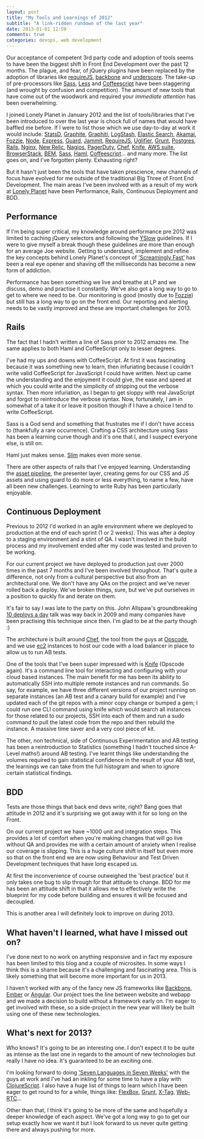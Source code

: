 ```yaml
---
layout: post
title: "My Tools and Learnings of 2012"
subtitle: "A link-ridden rundown of the last year"
date: 2013-01-01 12:59
comments: true
categories: devops, web development
---
```


Our acceptance of competent 3rd party code and adoption of tools seems to have been the biggest shift in Front End Development over the past 12 months. The plague, and fear, of jQuery plugins have been replaced by the adoption of libraries like [requireJS](http://requirejs.org/), [backbone](http://backbonejs.org/) and [underscore](http://underscorejs.org/). The take-up of pre-processors like [Sass](http://sass-lang.com/), [Less](http://lesscss.org/) and [Coffeescript](http://coffeescript.org/) have been staggering (and wrought by confusion and competition). The amount of new tools that have come out of the woodwork and required your *immediate attention* has been overwhelming.

I joined Lonely Planet in January 2012 and the list of tools/libraries that I've been introduced to over the last year is chock full of names that would have baffled me before. If I were to list those which we use day-to-day at work it would include: [StatsD](https://github.com/etsy/statsd), [Graphite](http://graphite.wikidot.com/), [Graphiti](https://github.com/paperlesspost/graphiti), [LogStash](http://logstash.net/), [Elastic Search](http://www.elasticsearch.org/), [Akamai](www.akamai.com), [Fozzie](https://github.com/lonelyplanet/fozzie), [Node](http://nodejs.org/), [Express](http://expressjs.com/), [Guard](https://github.com/guard/guard), [Jammit](https://github.com/documentcloud/jammit), [RequireJS](http://requirejs.org/), [Uglifier](https://github.com/lautis/uglifier), [Grunt](http://gruntjs.com/), [Postgres](http://www.postgresql.org/), [Rails](http://rubyonrails.org/), [Nginx](http://wiki.nginx.org/Main), [New Relic](http://newrelic.com/), [Nagios](http://www.nagios.org/), [PagerDuty](http://www.pagerduty.com/), [Chef](http://www.opscode.com/chef/), [Knife](http://wiki.opscode.com/display/chef/Knife), [AWS suite](http://aws.amazon.com/), [BrowserStack](http://www.browserstack.com/), [BEM](http://bem.info/method/), [Sass](http://sass-lang.com/), [Haml](http://haml.info/), [Coffeescript](http://coffeescript.org/)&hellip; and many more. The list goes on, and I've forgotten plenty. Exhausting right?

But it hasn't just been the tools that have taken prescience, new channels of focus have evolved for me outside of the traditional Big Three  of Front End Development. The main areas I've been involved with as a result of my work at [Lonely Planet](http://www.lonelyplanet.com/vietnam/ho-chi-minh-city/hotels) have been Performance, Rails, Continuous Deployment and BDD.

## Performance

If I'm being super critical, my knowledge around performance pre 2012 was limited to caching jQuery selectors and following the [YSlow](http://developer.yahoo.com/yslow/) guidelines. If I were to give myself a break though these guidelines are more than enough for an average Joe website. Getting to understand, implement and refine the key concepts behind Lonely Planet's concept of ['Screamingly Fast'](http://www.slideshare.net/mbjenn/performance-and-metrics-at-lonely-planet-14589911) has been a real eye opener and shaving off the milliseconds has become a new form of addiction.

Performance has been something we live and breathe at LP and we discuss, demo and practise it constantly. We've also got a long way to go to get to where we need to be. Our monitoring is good (mostly due to [Fozzie](https://github.com/lonelyplanet/fozzie)) but still has a long way to go on the front end. Our reporting and alerting needs to be vastly improved and these are important challenges for 2013. 

## Rails

The fact that I hadn't written a line of Sass prior to 2012 amazes me. The same applies to both Haml and CoffeeScript only to lesser degrees. 

I've had my ups and downs with CoffeeScript. At first it was fascinating because it was something new to learn, then infuriating because I couldn't write valid CoffeeScript for JavaScript I could have written. Next up came the understanding and the enjoyment it could give, the ease and speed at which you could write and the simplicity of stripping out the verbose syntax. Then more infuriation, as I began to get sloppy with real JavaScript and forgot to reintroduce the verbose syntax. 
Now, fortunately, I am in somewhat of a take it or leave it position though if I have a choice I tend to write CoffeeScript. 

Sass is a God send and something that frustrates me if I don't have access to (thankfully a rare occurrence). Crafting a CSS architecture using Sass has been a learning curve though and it's one that I, and I suspect everyone else, is still on.

Haml just makes sense. [Slim](http://slim-lang.com/) makes even more sense.

There are other aspects of rails that I've enjoyed learning. Understanding the [asset pipeline](http://guides.rubyonrails.org/asset_pipeline.html), the presenter layer, creating gems for our CSS and JS assets and using guard to do more or less everything, to name a few, have all been new challenges. Learning to write Ruby has been particularly enjoyable.

## Continuous Deployment

Previous to 2012 I'd worked in an agile environment where we deployed to production at the end of each sprint (1 or 2 weeks). This was after a deploy to a staging environment and a stint of QA. I wasn't involved in the build process and my involvement ended after my code was tested and proven to be working.

For our current project we have deployed to production just over 2000 times in the past 7 months and I've been involved throughout. That's quite a difference, not only from a cultural perspective but also from an architectural one. We don't have any QAs on the project and we've never rolled back a deploy. We've broken things, sure, but we've put ourselves in a position to quickly fix and iterate on them. 

It's fair to say I was late to the party on this. John Allspaw's groundbreaking [10 deploys a day](http://www.slideshare.net/jallspaw/10-deploys-per-day-dev-and-ops-cooperation-at-flickr) talk was way back in 2009 and many companies have been practising this technique since then. I'm glad to be at the party though :)

The architecture is built around [Chef](http://www.opscode.com/chef/), the tool from the guys at [Opscode](http://www.opscode.com/), and we use [ec2](http://aws.amazon.com/ec2/) instances to host our code with a load balancer in place to allow us to run AB tests.

One of the tools that I've been super impressed with is [Knife](http://wiki.opscode.com/display/chef/Knife) (Opscode again). It's a command line tool for interacting and configuring with your cloud based instances. The main benefit for me has been its ability to automatically SSH into multiple remote instances and run commands. So say, for example, we have three different versions of our project running on separate instances (an AB test and a canary build for example) and I've updated each of the git repos with a minor copy change or bumped a gem; I could run one CLI command using knife which would search all instances for those related to our projects, SSH into each of them and run a sudo command to pull the latest code from the repo and then rebuild the instance. A massive time saver and a very cool piece of kit.

The other, non technical, side of Continuous Experimentation and AB testing has been a reintroduction to Statistics (something I hadn't touched since A-Level maths!) around AB testing. I've learnt things like understanding the volumes required to gain statistical confidence in the result of your AB test, the learnings we can take from the full histogram and when to ignore certain statistical findings.

## BDD

Tests are those things that back end devs write, right? Bang goes that attitude in 2012 and it's surprising we got away with it for so long on the Front.

On our current project we have ~1000 unit and integration steps. This provides a lot of comfort when you're making changes that will go live without QA and provides me with a certain amount of anxiety when I realise our coverage is slipping. This is a huge culture shift in itself but even more so that on the front end we are now using Behaviour and Test Driven Development techniques that have long escaped us. 

At first the inconvenience of course outweighed the 'best practice' but it only takes one bug to slip through for that attitude to change. BDD for me has been an attitude shift in that it allows me to effectively write the blueprint for my code before building and ensures it will be focused and decoupled.

This is another area I will definitely look to improve on during 2013.

## What haven't I learned, what have I missed out on?

I've done next to no work on anything responsive and in fact my exposure has been limited to this blog and a couple of microsites. In some ways I think this is a shame because it's a challenging and fascinating area. This is likely something that will become more important for us in 2013.

I haven't worked with any of the fancy new JS frameworks like [Backbone](http://backbonejs.org/), [Ember](http://emberjs.com/) or [Angular](http://angularjs.org/). Our project toes the line between website and webapp and we made a decision to build without a framework early on. I'm eager to get involved with these, so a side-project in the new year will likely be built using one of these new technologies.

## What's next for 2013?

Who knows? It's going to be an interesting one. I don't expect it to be quite as intense as the last one in regards to the amount of new technologies but really I have no idea. It's guaranteed to be an exciting one. 

I'm looking forward to doing ['Seven Languages in Seven Weeks'](http://pragprog.com/book/btlang/seven-languages-in-seven-weeks) with the guys at work and I've had an inkling for some time to have a play with [ClojureScript](https://github.com/clojure/clojurescript). I also have a huge list of things to learn which I have been eager to get round to for a while, things like: [FlexBox](http://www.w3.org/TR/css3-flexbox/), [Grunt](http://gruntjs.com/), [X-Tag](https://github.com/mozilla/x-tag), [Web-RTC](http://www.webrtc.org/)&hellip;

Other than that, I think it's going to be more of the same and hopefully a deeper knowledge of each aspect. We've got a long way to go to get our setup exactly how we want it but I look forward to us never quite getting there and always pushing for more.




